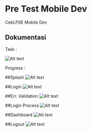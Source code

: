 # Pre Test Mobile Dev

CekLPSE Mobile Dev

## Dokumentasi

Task :

![Alt text](dokumentasi/task.jpg "TASK")

Progress :

##Splash
![Alt text](dokumentasi/splash.jpg "SplashScreen")

##Login
![Alt text](dokumentasi/login.jpg "LoginScreen")

##Err. Validation
![Alt text](dokumentasi/error_validasi.jpg "LoginScreen")

##Login Process
![Alt text](dokumentasi/proseslogin.jpg "LoginProsess")

##Dashboard
![Alt text](dokumentasi/dashboard.jpg "dashboard")

##Logout
![Alt text](dokumentasi/logout.jpg "logout")
